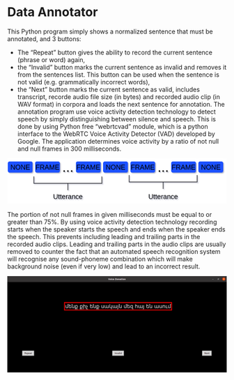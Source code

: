 # Data Annotator

This Python program simply shows a normalized sentence that must be annotated, and 3 buttons: 
  * The “Repeat” button gives the ability to record the current sentence (phrase or word) again, 
  * the “Invalid” button marks the current sentence as invalid and removes it from the sentences list. This button can be used when the sentence is not valid (e.g. grammatically incorrect words),
  * the “Next” button marks the current sentence as valid, includes transcript, recorde audio file size (in bytes) and recorded audio clip (in WAV format) in corpora and loads the next sentence for annotation.
The annotation program use voice activity detection technology to detect speech by simply distinguishing between silence and speech. This is done by using Python free “webrtcvad” module, which is a python interface to the WebRTC Voice Activity Detector (VAD) developed by Google. The application determines voice activity by a ratio of not null and null frames in 300 milliseconds.

![alt text](https://github.com/Varuzhan97/Data_Annotator/blob/main/VAD.png)

The portion of not null frames in given milliseconds must be equal to or greater than 75%. By using voice activity detection technology recording starts when the speaker starts the speech and ends when the speaker ends the speech. This prevents including leading and trailing parts in the recorded audio clips. Leading and trailing parts in the audio clips are usually removed to counter the fact that an automated speech recognition system will recognise any sound-phoneme combination which will make background noise (even if very low) and lead to an incorrect result.

![alt text](https://github.com/Varuzhan97/Data_Annotator/blob/main/interface.png)
